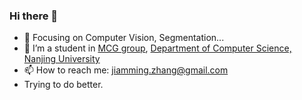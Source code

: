 <!--
**z-jiaming/z-jiaming** is a ✨ _special_ ✨ repository because its `README.md` (this file) appears on your GitHub profile.

Here are some ideas to get you started:

- 🔭 I’m currently working on ...
- 🌱 I’m currently learning ...
- 👯 I’m looking to collaborate on ...
- 🤔 I’m looking for help with ...
- 💬 Ask me about ...
- 📫 How to reach me: ...
- 😄 Pronouns: ...
- ⚡ Fun fact: ...
- :hammer: Creator of applications and frameworks
- :ram: Founder the ObjCCN
- :meat_on_bone: Meat lover
-->
<!-- <img align="right" src="https://github-readme-stats.vercel.app/api?username=z-jiaming&show_icons=true&icon_color=CE1D2D&text_color=718096&bg_color=ffffff&hide_title=true" /> -->

### Hi there 👋

- :orange_book: Focusing on Computer Vision, Segmentation...
- 🌱 I’m a student in [MCG group](http://mcg.nju.edu.cn/index.html), [Department of Computer Science, Nanjing University](https://cs.nju.edu.cn/)
- 📫 How to reach me: jiamming.zhang@gmail.com
- Trying to do better.
